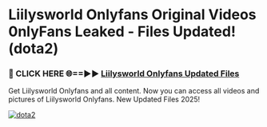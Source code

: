 # Liilysworld Onlyfans Original Videos 0nlyFans Leaked - Files Updated! (dota2)

<h3>🔴 CLICK HERE 🌐==►► <a href="https://tinyurl.com/brd5kh86" rel="nofollow">Liilysworld Onlyfans Updated Files</a></h3>

Get Liilysworld Onlyfans and all content. Now you can access all videos and pictures of Liilysworld Onlyfans. New Updated Files 2025!

[![dota2](https://i.imgur.com/K7sEzmb.gif)](https://tinyurl.com/brd5kh86)
